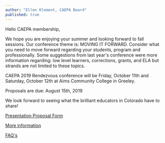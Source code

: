 ```yaml
---
author: "Ellen Klement, CAEPA Board"
published: true
---
```

Hello CAEPA membership,

We hope you are enjoying your summer and looking forward to fall sessions. Our conference theme is: MOVING IT FORWARD. Consider what you need to move forward regarding your students, program and professionally. Some suggestions from last year's conference were more information regarding: low level learners, corrections, grants, and ELA but strands are not limited to these topics.

CAEPA 2019 Rendezvous conference will be Friday, October 11th and Saturday, October 12th at Aims Community College in Greeley.

Proposals are due: August 15th, 2019

We look forward to seeing what the brilliant educators in Colorado have to share!

[Presentation Proposal Form](https://docs.google.com/forms/d/e/1FAIpQLSck5EsFi0ePl0E-HrOTvTlr6TlRwIitRKyj42F8xXtbjnQUdA/viewform?vc=0&c=0&w=1&usp=mail_form_link)

[More information](http://www.caepa.org/rendezvous/call-for-proposals.html)

[FAQ's](http://www.caepa.org/rendezvous/call-for-proposals-faq.html)
